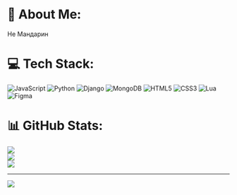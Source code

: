 # 💫 About Me:
Не Мандарин


# 💻 Tech Stack:
![JavaScript](https://img.shields.io/badge/javascript-%23323330.svg?style=flat&logo=javascript&logoColor=%23F7DF1E) ![Python](https://img.shields.io/badge/python-3670A0?style=flat&logo=python&logoColor=ffdd54) ![Django](https://img.shields.io/badge/django-%23092E20.svg?style=flat&logo=django&logoColor=white) ![MongoDB](https://img.shields.io/badge/MongoDB-%234ea94b.svg?style=flat&logo=mongodb&logoColor=white) ![HTML5](https://img.shields.io/badge/html5-%23E34F26.svg?style=flat&logo=html5&logoColor=white) ![CSS3](https://img.shields.io/badge/css3-%231572B6.svg?style=flat&logo=css3&logoColor=white) ![Lua](https://img.shields.io/badge/lua-%232C2D72.svg?style=flat&logo=lua&logoColor=white) ![Figma](https://img.shields.io/badge/figma-%23F24E1E.svg?style=flat&logo=figma&logoColor=white)
# 📊 GitHub Stats:
![](https://github-readme-stats.vercel.app/api?username=AnDr-WaY&theme=default&hide_border=false&include_all_commits=true&count_private=true)<br/>
![](https://github-readme-streak-stats.herokuapp.com/?user=AnDr-WaY&theme=default&hide_border=false)<br/>
![](https://github-readme-stats.vercel.app/api/top-langs/?username=AnDr-WaY&theme=default&hide_border=false&include_all_commits=true&count_private=true&layout=compact)

---
[![](https://visitcount.itsvg.in/api?id=AnDr-WaY&icon=6&color=7)](https://visitcount.itsvg.in)

<!-- Proudly created with GPRM ( https://gprm.itsvg.in ) -->